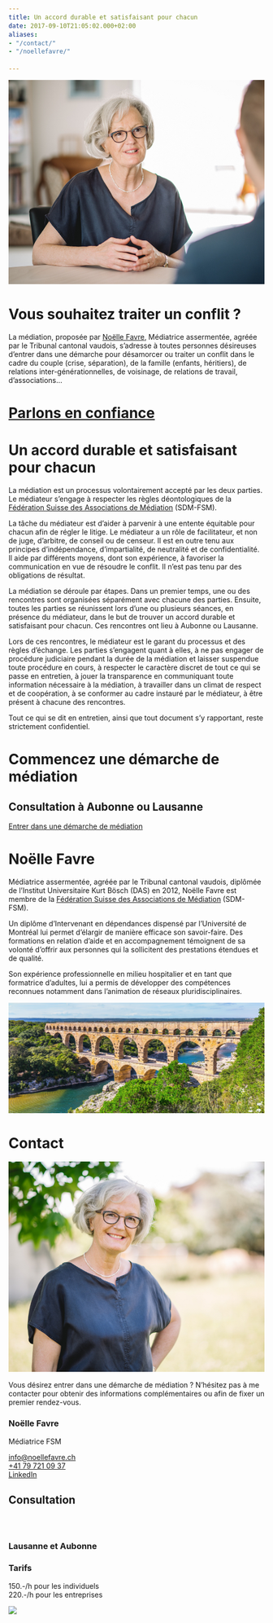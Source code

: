 ```yaml
---
title: Un accord durable et satisfaisant pour chacun
date: 2017-09-10T21:05:02.000+02:00
aliases:
- "/contact/"
- "/noellefavre/"

---
```

<div class="container-full">
<div class="teaser">
<img src="/images/noelle_favre_web.jpg" alt="Noëlle Favre">
<div>

# Vous souhaitez traiter un conflit ?

La médiation, proposée par [Noëlle Favre](#noëlle-favre), Médiatrice assermentée, agréée par le Tribunal cantonal vaudois, s’adresse à toutes personnes désireuses d’entrer dans une démarche pour désamorcer ou traiter un conflit dans le cadre du couple (crise, séparation), de la famille (enfants, héritiers), de relations inter-générationnelles, de voisinage, de relations de travail, d’associations…
  
# [Parlons en confiance](#noëlle-favre)

</div>
</div>
</div>

# Un accord durable et satisfaisant pour chacun

La médiation est un processus volontairement accepté par les deux parties. Le médiateur s’engage à respecter les règles déontologiques de la [Fédération Suisse des Associations de Médiation](https://www.mediation-ch.org/cms3/fr/) (SDM-FSM).

La tâche du médiateur est d’aider à parvenir à une entente équitable pour chacun afin de régler le litige. Le médiateur a un rôle de facilitateur, et non de juge, d’arbitre, de conseil ou de censeur. Il est en outre tenu aux principes d’indépendance, d’impartialité, de neutralité et de confidentialité. Il aide par différents moyens, dont son expérience, à favoriser la communication en vue de résoudre le conflit. Il n’est pas tenu par des obligations de résultat.

La médiation se déroule par étapes. Dans un premier temps, une ou des rencontres sont organisées séparément avec chacune des parties. Ensuite, toutes les parties se réunissent lors d’une ou plusieurs séances, en présence du médiateur, dans le but de trouver un accord durable et satisfaisant pour chacun. Ces rencontres ont lieu à Aubonne ou Lausanne.

Lors de ces rencontres, le médiateur est le garant du processus et des règles d’échange. Les parties s’engagent quant à elles, à ne pas engager de procédure judiciaire pendant la durée de la médiation et laisser suspendue toute procédure en cours, à respecter le caractère discret de tout ce qui se passe en entretien, à jouer la transparence en communiquant toute information nécessaire à la médiation, à travailler dans un climat de respect et de coopération, à se conformer au cadre instauré par le médiateur, à être présent à chacune des rencontres.

Tout ce qui se dit en entretien, ainsi que tout document s’y rapportant, reste strictement confidentiel.

<div class="container-full">
<div class="boxes">
<div class="box">

# Commencez une démarche de médiation

## Consultation à Aubonne ou Lausanne

[Entrer dans une démarche de médiation](#contact)

</div>
</div>
</div>

# Noëlle Favre

Médiatrice assermentée, agréée par le Tribunal cantonal vaudois, diplômée de l’Institut Universitaire Kurt Bösch (DAS) en 2012, Noëlle Favre est membre de la [Fédération Suisse des Associations de Médiation](https://www.mediation-ch.org/cms3/fr/) (SDM-FSM).

Un diplôme d’Intervenant en dépendances dispensé par l’Université de Montréal lui permet d’élargir de manière efficace son savoir-faire. Des formations en relation d’aide et en accompagnement témoignent de sa volonté d’offrir aux personnes qui la sollicitent des prestations étendues et de qualité.

Son expérience professionnelle en milieu hospitalier et en tant que formatrice d’adultes, lui a permis de développer des compétences reconnues notamment dans l’animation de réseaux pluridisciplinaires.

<div class="container-full image-full">

![Pont du Gard](/images/banner.jpg)

</div>

<div class="contact">

# Contact

![Noëlle Favre - Médiatrice FSM](/images/noelle_favre_portrait.jpg)

Vous désirez entrer dans une démarche de médiation ? N’hésitez pas à me contacter pour obtenir des informations complémentaires ou afin de fixer un premier rendez-vous.

### Noëlle Favre

Médiatrice FSM<br/>

info@noellefavre.ch<br/> [+41 79 721 09 37](tel:0041797210937)<br/> [LinkedIn](https://www.linkedin.com/in/no%C3%ABlle-favre-durand-gasselin-26262842/?ppe=1)

</div>

## Consultation

<div class="container-full">
<div class="boxes">
<div class="box" style="padding-top:2em;">

### Lausanne et Aubonne

### Tarifs

150\.-/h pour les individuels<br/> 220.-/h pour les entreprises

</div>
<div class="box map">

<img src="https://maps.googleapis.com/maps/api/staticmap?center=monnaz&zoom=11&scale=1&size=800x400&maptype=roadmap&key=AIzaSyB7WmbGqFkkJ9Nl-58evxfLgAVDPZ8qcfE&format=png&visual_refresh=true&markers=size:mid%7Ccolor:0xff2600%7Clabel:%7CLausanne&markers=size:mid%7Ccolor:0xff0000%7Clabel:%7CAubonne"/>

</div>
</div>
</div>